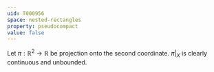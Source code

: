 ```yaml
---
uid: T000956
space: nested-rectangles
property: pseudocompact
value: false
---
```

Let $\pi: \mathbb{R}^2 \rightarrow \mathbb{R}$ be projection onto the second coordinate. $\pi|_X$ is clearly continuous and unbounded.

